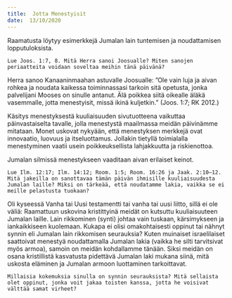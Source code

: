 ```yaml
---
title:  Jotta Menestyisit
date:  13/10/2020
---
```


Raamatusta löytyy esimerkkejä Jumalan lain tuntemisen ja noudattamisen lopputuloksista.

`Lue Joos. 1:7, 8. Mitä Herra sanoi Joosualle? Miten sanojen periaatteita voidaan soveltaa meihin tänä päivänä?`

Herra sanoo Kanaaninmaahan astuvalle Joosualle: ”Ole vain luja ja aivan rohkea ja noudata kaikessa toiminnassasi tarkoin sitä opetusta, jonka palvelijani Mooses on sinulle antanut. Älä poikkea siitä oikealle äläkä vasemmalle, jotta menestyisit, missä ikinä kuljetkin.” (Joos. 1:7; RK 2012.)

Käsitys menestyksestä kuuliaisuuden sivutuotteena vaikuttaa päinvastaiselta tavalle, jolla menestystä maailmassa meidän päivinämme mitataan. Monet uskovat nykyään, että menestyksen merkkejä ovat innovaatio, luovuus ja itseluottamus. Jollakin tietyllä toimialalla menestyminen vaatii usein poikkeuksellista lahjakkuutta ja riskienottoa.

Jumalan silmissä menestykseen vaaditaan aivan erilaiset keinot.

`Lue Ilm. 12:17; Ilm. 14:12; Room. 1:5; Room. 16:26 ja Jaak. 2:10–12. Mitä jakeilla on sanottavaa tämän päivän ihmisille kuuliaisuudesta Jumalan laille? Miksi on tärkeää, että noudatamme lakia, vaikka se ei meille pelastusta tuokaan?`

Oli kyseessä Vanha tai Uusi testamentti tai vanha tai uusi liitto, sillä ei ole väliä: Raamattuun uskovina kristittyinä meidät on kutsuttu kuuliaisuuteen Jumalan laille. Lain rikkominen (synti) johtaa vain tuskaan, kärsimykseen ja iankaikkiseen kuolemaan. Kukapa ei olisi omakohtaisesti oppinut tai nähnyt synnin eli Jumalan lain rikkomisen seurauksia? Kuten muinaiset israelilaiset saattoivat menestyä noudattamalla Jumalan lakia (vaikka he silti tarvitsivat myös armoa), samoin on meidän kohdallamme tänään. Siksi meidän on osana kristillistä kasvatusta pidettävä Jumalan laki mukana siinä, mitä uskosta eläminen ja Jumalan armoon luottaminen tarkoittavat.

`Millaisia kokemuksia sinulla on synnin seurauksista? Mitä sellaista olet oppinut, jonka voit jakaa toisten kanssa, jotta he voisivat välttää samat virheet?`